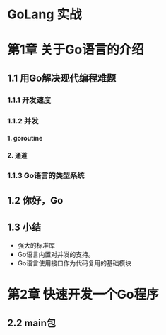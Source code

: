 # GoLang 实战 #

# 第1章 关于Go语言的介绍 #

## 1.1 用Go解决现代编程难题 ##

### 1.1.1 开发速度 ###

### 1.1.2 并发 ###

#### 1. goroutine ####

#### 2. 通道 ####

### 1.1.3 Go语言的类型系统 ###

## 1.2 你好，Go ##

## 1.3 小结 ##

* 强大的标准库
* Go语言内置对并发的支持。
* Go语言使用接口作为代码复用的基础模块

# 第2章 快速开发一个Go程序 #

## 2.2 main包 ##